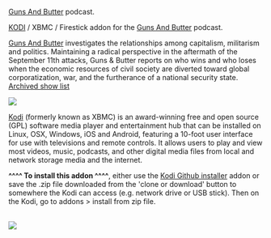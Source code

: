 <a href="http://www.gunsandbutter.org">Guns And Butter</a> podcast.<br>

<a href="kodi.tv">KODI<a> / XBMC / Firestick addon for the <a href="http://www.gunsandbutter.org">Guns And Butter</a> podcast.<br>

<a href="http://www.gunsandbutter.org">Guns And Butter</a> investigates the relationships among capitalism, militarism and politics. Maintaining a radical perspective in the aftermath of the September 11th attacks, Guns & Butter reports on who wins and who loses when the economic resources of civil society are diverted toward global corporatization, war, and the furtherance of a national security state. <a href="https://gate.sc/?url=http%3A%2F%2Fgunsandbutter.snappages.com%2Farchived-show-list.htm&token=f01aaa-1-1572829683896">Archived show list</a>

<img src="http://cdn.snappages.com/ixh6f6/theme/430827/images/gunsbutter_logo_horz_1423846320.png"><br>

<a href="www.kodi.tv">Kodi</a> (formerly known as XBMC) is an award-winning free and open source (GPL) software media player and entertainment hub that can be installed on Linux, OSX, Windows, iOS and Android, featuring a 10-foot user interface for use with televisions and remote controls. It allows users to play and view most videos, music, podcasts, and other digital media files from local and network storage media and the internet.<br>

<b>^^^^ To install this addon ^^^^</b>, either use the <a href="https://www.tvaddons.co/github-browser-kodi/">Kodi Github installer</a> addon or save the .zip file downloaded from the 'clone or download' button to somewhere the Kodi can access (e.g. network drive or USB stick). Then on the Kodi, go to addons > install from zip file.<br>

<br><a href="http://www.kodi.tv"><img src="https://kodi.tv/sites/default/files/page/field_image/about--devices.jpg">
